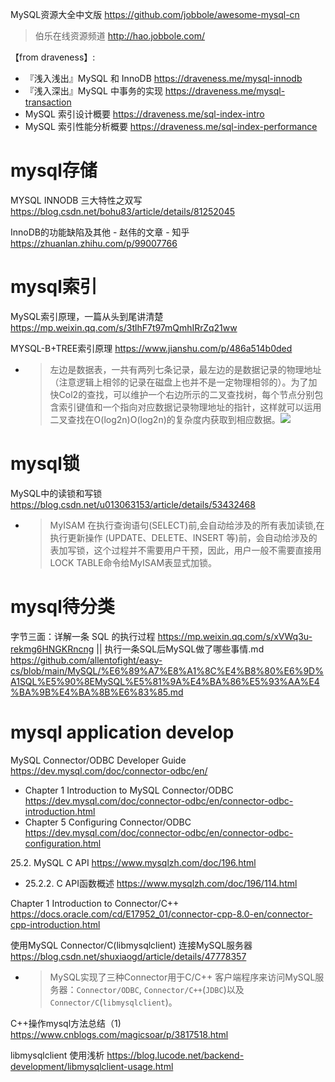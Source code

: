 
MySQL资源大全中文版 https://github.com/jobbole/awesome-mysql-cn
> 伯乐在线资源频道 http://hao.jobbole.com/

【from draveness】:
- 『浅入浅出』MySQL 和 InnoDB https://draveness.me/mysql-innodb
- 『浅入深出』MySQL 中事务的实现 https://draveness.me/mysql-transaction
- MySQL 索引设计概要 https://draveness.me/sql-index-intro
- MySQL 索引性能分析概要 https://draveness.me/sql-index-performance

# mysql存储

MYSQL INNODB 三大特性之双写 https://blog.csdn.net/bohu83/article/details/81252045

InnoDB的功能缺陷及其他 - 赵伟的文章 - 知乎 https://zhuanlan.zhihu.com/p/99007766

# mysql索引

MySQL索引原理，一篇从头到尾讲清楚 https://mp.weixin.qq.com/s/3tlhF7t97mQmhIRrZq21ww

MYSQL-B+TREE索引原理 https://www.jianshu.com/p/486a514b0ded
- > 左边是数据表，一共有两列七条记录，最左边的是数据记录的物理地址（注意逻辑上相邻的记录在磁盘上也并不是一定物理相邻的）。为了加快Col2的查找，可以维护一个右边所示的二叉查找树，每个节点分别包含索引键值和一个指向对应数据记录物理地址的指针，这样就可以运用二叉查找在O(log2n)O(log2n)的复杂度内获取到相应数据。![](https://upload-images.jianshu.io/upload_images/3575048-03fb02c336ddcd7d.png?imageMogr2/auto-orient/strip%7CimageView2/2/w/588/format/webp)

# mysql锁

MySQL中的读锁和写锁 https://blog.csdn.net/u013063153/article/details/53432468
- > MyISAM 在执行查询语句(SELECT)前,会自动给涉及的所有表加读锁,在执行更新操作 (UPDATE、DELETE、INSERT 等)前，会自动给涉及的表加写锁，这个过程并不需要用户干预，因此，用户一般不需要直接用LOCK TABLE命令给MyISAM表显式加锁。

# mysql待分类

字节三面：详解一条 SQL 的执行过程 https://mp.weixin.qq.com/s/xVWq3u-rekmg6HNGKRncng || 执行一条SQL后MySQL做了哪些事情.md https://github.com/allentofight/easy-cs/blob/main/MySQL/%E6%89%A7%E8%A1%8C%E4%B8%80%E6%9D%A1SQL%E5%90%8EMySQL%E5%81%9A%E4%BA%86%E5%93%AA%E4%BA%9B%E4%BA%8B%E6%83%85.md

# mysql application develop

MySQL Connector/ODBC Developer Guide https://dev.mysql.com/doc/connector-odbc/en/
- Chapter 1 Introduction to MySQL Connector/ODBC https://dev.mysql.com/doc/connector-odbc/en/connector-odbc-introduction.html
- Chapter 5 Configuring Connector/ODBC https://dev.mysql.com/doc/connector-odbc/en/connector-odbc-configuration.html

25.2. MySQL C API https://www.mysqlzh.com/doc/196.html
- 25.2.2. C API函数概述 https://www.mysqlzh.com/doc/196/114.html

Chapter 1 Introduction to Connector/C++ https://docs.oracle.com/cd/E17952_01/connector-cpp-8.0-en/connector-cpp-introduction.html

使用MySQL Connector/C(libmysqlclient) 连接MySQL服务器 https://blog.csdn.net/shuxiaogd/article/details/47778357
- > MySQL实现了三种Connector用于C/C++ 客户端程序来访问MySQL服务器：`Connector/ODBC`, `Connector/C++`(`JDBC`)以及`Connector/C`(`libmysqlclient`)。

C++操作mysql方法总结（1) https://www.cnblogs.com/magicsoar/p/3817518.html

libmysqlclient 使用浅析 https://blog.lucode.net/backend-development/libmysqlclient-usage.html
